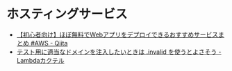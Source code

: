 # ホスティングサービス

- [【初心者向け】ほぼ無料でWebアプリをデプロイできるおすすめサービスまとめ #AWS - Qiita](https://qiita.com/pam5596/items/feab853f3a62a3d3f0a0)
- [テスト用に適当なドメインを注入したいときは .invalid を使うとよさそう - Lambdaカクテル](https://blog.3qe.us/entry/2025/07/02/170320)